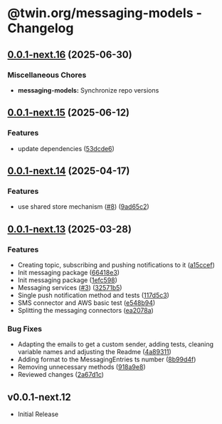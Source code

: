 # @twin.org/messaging-models - Changelog

## [0.0.1-next.16](https://github.com/twinfoundation/messaging/compare/messaging-models-v0.0.1-next.15...messaging-models-v0.0.1-next.16) (2025-06-30)


### Miscellaneous Chores

* **messaging-models:** Synchronize repo versions

## [0.0.1-next.15](https://github.com/twinfoundation/messaging/compare/messaging-models-v0.0.1-next.14...messaging-models-v0.0.1-next.15) (2025-06-12)


### Features

* update dependencies ([53dcde6](https://github.com/twinfoundation/messaging/commit/53dcde60d6efaee5957296f6d097cb97c0fb2f9d))

## [0.0.1-next.14](https://github.com/twinfoundation/messaging/compare/messaging-models-v0.0.1-next.13...messaging-models-v0.0.1-next.14) (2025-04-17)


### Features

* use shared store mechanism ([#8](https://github.com/twinfoundation/messaging/issues/8)) ([9ad65c2](https://github.com/twinfoundation/messaging/commit/9ad65c239ba77bb75604a1f6e51b975357f3228d))

## [0.0.1-next.13](https://github.com/twinfoundation/messaging/compare/messaging-models-v0.0.1-next.12...messaging-models-v0.0.1-next.13) (2025-03-28)


### Features

* Creating topic, subscribing and pushing notifications to it ([a15ccef](https://github.com/twinfoundation/messaging/commit/a15ccef4c2b70d62dc967a5dc51cceb3259ee110))
* Init messaging package ([66418e3](https://github.com/twinfoundation/messaging/commit/66418e344fd198fe37caf409fb604a8cc58de337))
* Init messaging package ([1efc598](https://github.com/twinfoundation/messaging/commit/1efc598224e05461165d9c8ba8b392e8fac2e4b4))
* Messaging services ([#3](https://github.com/twinfoundation/messaging/issues/3)) ([32571b5](https://github.com/twinfoundation/messaging/commit/32571b5abf5d3fc3b168074c23507e926c5d00b0))
* Single push notification method and tests ([117d5c3](https://github.com/twinfoundation/messaging/commit/117d5c3e4471db12428f29ed07398b187bc9587c))
* SMS connector and AWS basic test ([e548b94](https://github.com/twinfoundation/messaging/commit/e548b94b225ad467872a73081e15e7626115f74f))
* Splitting the messaging connectors ([ea2078a](https://github.com/twinfoundation/messaging/commit/ea2078a90108bd625a6099d51a3deddb945f105b))


### Bug Fixes

* Adapting the emails to get a custom sender, adding tests, cleaning variable names and adjusting the Readme ([4a89311](https://github.com/twinfoundation/messaging/commit/4a8931141ec59a36bcdb99acf760be6fb90bfe79))
* Adding format to the MessagingEntries ts number ([8b99d4f](https://github.com/twinfoundation/messaging/commit/8b99d4f01c4f2b08da8d2affc1b9554fcb0d3690))
* Removing unnecessary methods ([918a9e8](https://github.com/twinfoundation/messaging/commit/918a9e828c2a8550afece5eeab41bb46902dd34a))
* Reviewed changes ([2a67d1c](https://github.com/twinfoundation/messaging/commit/2a67d1ccbbd3b82bbe7b464f3a858b216d35da0b))

## v0.0.1-next.12

- Initial Release

